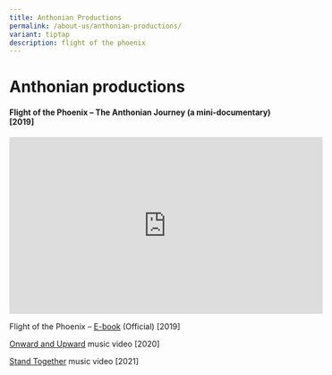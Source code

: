 ```yaml
---
title: Anthonian Productions
permalink: /about-us/anthonian-productions/
variant: tiptap
description: flight of the phoenix
---
```

<h1>Anthonian productions</h1>
<h4>Flight of the Phoenix – The Anthonian Journey (a mini-documentary) [2019]</h4>
<p></p>
<div class="iframe-wrapper">
<iframe height="315" width="560" allowfullscreen="true" frameborder="0" src="https://www.youtube.com/embed/hvkgcqPyURQ?si=mhmxUAVPtJ5jvyLZ"></iframe>
</div>
<p>Flight of the Phoenix – <a href="https://youtu.be/CAjTlpMVJEY" rel="noopener noreferrer nofollow" target="_blank">E-book</a> (Official) [2019]</p>
<p><a href="https://youtu.be/4fMg4-Nl6Sc" rel="noopener noreferrer nofollow" target="_blank">Onward and Upward</a> music
video [2020]</p>
<p><a href="https://youtu.be/b7xx4xvx3ME" rel="noopener noreferrer nofollow" target="_blank">Stand Together</a> music
video [2021]</p>
<p></p>
<p></p>